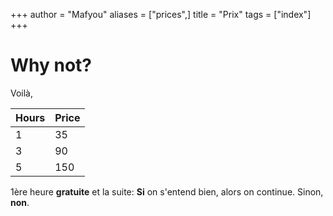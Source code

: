 +++
author = "Mafyou"
aliases = ["prices",]
title = "Prix"
tags = ["index"]
+++

 Why not?
 ===============

Voilà,

   Hours | Price
--------|------
    1 | 35
  3 | 90
  5 | 150

  1ère heure **gratuite** et la suite: **Si** on s'entend bien, alors on continue. Sinon, **non**.